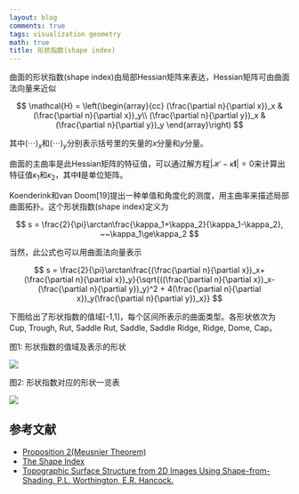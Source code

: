 ```yaml
---
layout: blog
comments: true
tags: visualization geometry
math: true
title: 形状指数(shape index)
---
```


曲面的形状指数(shape index)由局部Hessian矩阵来表达，Hessian矩阵可由曲面法向量来近似

$$
\mathcal{H} = \left(\begin{array}{cc}
(\frac{\partial n}{\partial x})_x & (\frac{\partial n}{\partial x})_y\\
(\frac{\partial n}{\partial y})_x & (\frac{\partial n}{\partial y})_y
\end{array}\right)
$$

其中$(\cdots)_x$和$(\cdots)_y$分别表示括号里的矢量的$x$分量和$y$分量。

曲面的主曲率是此Hessian矩阵的特征值，可以通过解方程$\vert\mathcal{H}-\kappa\mathbf{I}\vert=0$来计算出特征值$\kappa_1$和$\kappa_2$，其中$\mathbf{I}$是单位矩阵。

Koenderink和van Doom[19]提出一种单值和角度化的测度，用主曲率来描述局部曲面拓扑。这个形状指数(shape index)定义为

$$
s = \frac{2}{\pi}\arctan\frac{\kappa_1+\kappa_2}{\kappa_1-\kappa_2}, ~~\kappa_1\ge\kappa_2
$$

当然，此公式也可以用曲面法向量表示

$$
s = \frac{2}{\pi}\arctan\frac{(\frac{\partial n}{\partial x})_x+(\frac{\partial n}{\partial x})_y}{\sqrt{((\frac{\partial n}{\partial x})_x-(\frac{\partial n}{\partial y})_y)^2 + 4(\frac{\partial n}{\partial x})_y(\frac{\partial n}{\partial y})_x}}
$$

下图给出了形状指数的值域[-1,1]，每个区间所表示的曲面类型。各形状依次为Cup, Trough, Rut, Saddle Rut, Saddle, Saddle Ridge, Ridge, Dome, Cap。

图1: 形状指数的值域及表示的形状

![](../img/shape_index.gif)

图2: 形状指数对应的形状一览表

![](../img/shape_index_range.png)

## 参考文献

  - [Proposition 2(Meusnier Theorem)](http://noodle.med.yale.edu/seminar/shi/lecture4.pdf)
  - [The Shape Index](http://homepages.inf.ed.ac.uk/rbf/CVonline/LOCAL_COPIES/WORTHINGTON/node6.html)
  - [Topographic Surface Structure from 2D Images Using Shape-from-Shading. P.L. Worthington, E.R. Hancock.](http://citeseerx.ist.psu.edu/viewdoc/download?doi=10.1.1.133.3427&rep=rep1&type=pdf)

